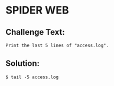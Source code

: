 # SPIDER WEB

## Challenge Text:

```
Print the last 5 lines of "access.log".
```
## Solution:

```
$ tail -5 access.log
```